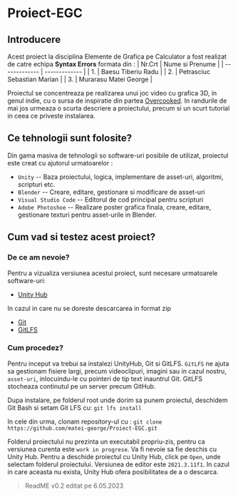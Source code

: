 # Proiect-EGC
## Introducere
Acest proiect la disciplina Elemente de Grafica pe Calculator a fost realizat de catre echipa **Syntax Errors** formata din : 
| Nr.Crt  | Nume si Prenume |
| ------------- | ------------- |
| 1.  | Baesu Tiberiu Radu  |
| 2.  | Petrasciuc Sebastian Marian  |
| 3.  | Murarasu Matei George  |

Proiectul se concentreaza pe realizarea unui joc video cu grafica 3D, in genul indie, cu o sursa de inspiratie din partea [Overcooked](https://store.steampowered.com/app/448510/Overcooked/). In randurile de mai jos urmeaza o scurta descriere a proiectului, precum si un scurt tutorial in ceea ce priveste instalarea.

## Ce tehnologii sunt folosite?
Din gama masiva de tehnologii so software-uri posibile de utilizat, proiectul este creat cu ajutorul urmatoarelor : 
- `Unity` -- Baza proiectului, logica, implementare de asset-uri, algoritmi, scripturi etc. 
- `Blender` -- Creare, editare, gestionare si modificare de asset-uri
- `Visual Studio Code` -- Editorul de cod principal pentru scripturi
- `Adobe Photoshoe` -- Realizare poster grafica finala, creare, editare, gestionare texturi pentru asset-urile in Blender.

## Cum vad si testez acest proiect?
### De ce am nevoie?
Pentru a vizualiza versiunea acestui proiect, sunt necesare urmatoarele software-uri:
- [Unity Hub](https://unity.com/download)

In cazul in care nu se doreste descarcarea in format zip
- [Git](https://git-scm.com/downloads)
- [GitLFS](https://git-lfs.com/)

### Cum procedez?
Pentru inceput va trebui sa instalezi UnityHub, Git si GitLFS. `GitLFS` ne ajuta sa gestionam fisiere largi, precum videoclipuri, imagini sau in cazul nostru, `asset-uri`, inlocuindu-le cu pointeri de tip text inauntrul Git. GitLFS stocheaza continutul pe un server precum GitHub.

Dupa instalare, pe folderul root unde dorim sa punem proiectul, deschidem Git Bash si setam Git LFS cu:
`git lfs install`

In cele din urma, clonam repository-ul cu :
`git clone https://github.com/matei-george/Proiect-EGC.git`

Folderul proiectului nu prezinta un executabil propriu-zis, pentru ca versiunea curenta este `work in progrese`. Va fi nevoie sa fie deschis cu Unity Hub. 
Pentru a deschide proiectul cu Unity Hub, click pe `Open`, unde selectam folderul proiectului. Versiunea de editor este `2021.3.11f1`. In cazul in care aceasta nu exista, Unity Hub ofera posibilitatea de a o descarca.

> ReadME v0.2 editat pe 6.05.2023

